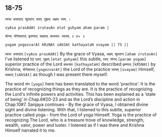 ## 18-75


```shloka-sa
व्यास प्रसादात् श्रुतवान् एतत् गुह्यम् अहम् परम् ।
```
```shloka-sa-hk
vyAsa prasAdAt zrutavAn etat guhyam aham param |
```
```shloka-sa
योगम् योगेश्वरात् कृश्णात् साक्षात् कथयतः स्वयम् ॥ ७५ ॥
```
```shloka-sa-hk
yogam yogezvarAt kRzNAt sAkSAt kathayataH svayam || 75 ||
```

`व्यास प्रसादात्` `[vyAsa prasAdAt]` By the grace of Vyasa, `अहम् श्रुतवान्` `[aham zrutavAn]` I've listened to `एतत् गुह्यम्` `[etat guhyam]` this subtle, `परम् योगम्` `[param yogam]` superior practice of the Lord `कथयतः` `[kathayataH]` described `कृष्णात्` `[kRSNAt]` by Krishna, `योगेश्वरात्` `[yogezvarAt]` the Lord of the practice `स्वयम्` `[svayam]` Himself, `साक्षात्` `[sAkSAt]` as though I was present there myself.

The word `योग` `[yoga]` here has been translated to the word 'practice'. It is the practice of recognizing things as they are. It is the practice of recognizing the Lord's infinite powers and activities. This has been explained as a ‘state of being’ in Chap.6#20-23 and as the Lord’s discipline and action in Chap.10#7.
Sanjaya continues - By the grace of Vyasa, I obtained divine sight and divine listening. With that, I listened to this subtle, superior practice called yoga - from the Lord of yoga Himself. 
Yoga is the practice of recognizing The Lord, who is a treasure trove of knowledge, strength, wealth, valor, power and luster. I listened as if I was there and Krishna Himself narrated it to me.

